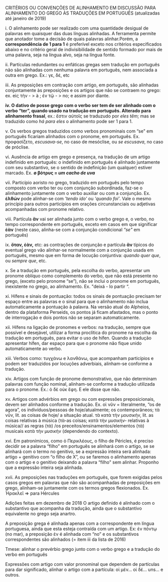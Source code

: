 CRITÉRIOS OU CONVENÇÕES DE ALINHAMENTO EM DISCUSSÃO PARA ALINHAMENTO DO GREGO ÀS TRADUÇÕES EM PORTUGUÊS
(atualizadas até janeiro de 2019)

i. O alinhamento pode ser realizado com uma quantidade desigual de palavras em quaisquer das duas línguas alinhadas. A ferramenta permite que anotador tome a decisão de quais palavras alinhar.Porém, a **correspondência de 1 para 1** é preferível exceto nos critérios especificados abaixo e no critério geral de indivisibilidade de sentido formado por mais de uma palavra, seja na língua alvo, seja na língua fonte.

ii. Partículas redundantes ou enfáticas gregas sem tradução em português não são alinhadas com nenhuma palavra em português, nem associada a outra em grego. Ex.: γε, δέ, etc

iii. As preposições em contração com artigo, em português, são alinhadas conjuntamente às preposições e os artigos que não se contraem no grego: ex. eἰς τὴν - > à ; ἐν τῷ - > no; e assim por diante.

**iv. O dativo de posse grego com o verbo ser tem de ser alinhado com o verbo “ter”, quando usado na tradução em português. Alterado para alinhamento frasal**, ex.: ἔστιν αὐτοῖς se traduzudo por *eles têm*; mas se traduzido como *há para eles* o alinhamento pode ser 1 para 1. 

v. Os verbos gregos traduzidos como verbos pronominais com “se" em português ficariam alinhados com o pronome, em português. Ex. προφασίζετο, *escusava-se*, no caso de mesóclise, ou *se escusava*, no caso de próclise.

vi. Ausência de artigo em grego e presença, na tradução de um artigo indefinido em português:  o indefinido em português é alinhado juntamente com seu substantivo, se o sentido de indefinição (um qualquer) estiver marcado. Ex. **∅ βότρυς = *um cacho de uva***

vii. Particípio aoristo no grego, traduzido em português pelo tempo composto com verbo ter ou com conjunção subordinada, faz-se o alinhamento juntamente com o verbo auxiliar ou com a conjunção. Ex. **ἐλθών** pode alinhar-se com *'tendo ido'* ou *'quando foi’*. Vale o mesmo princípio para outros particípios em orações circunstanciais ou adjetivas acompanhadas com pronome relativo.

viii. Partícula **ἄν** vai ser alinhada junto com o verbo grego e, o verbo, no tempo correspondente em português, exceto em casos em que significar **ἐὰν** (neste caso, alinha-se com a conjunção condicional *“se"* em português)

ix. **ὅταν, ἐὰν,** etc: as contrações de conjunção e partícula **ἄν** típicos do eventual grego vão alinhar-se normalmente com a conjunção usada em português, mesmo que em forma de locução conjuntiva: *quando quer que*, ou *sempre que*, etc.

x. Se a tradução em português, pela escolha do verbo, apresentar um pronome oblíquo como complemento do verbo, que não está presente no grego, (exceto pelo pronome “se”), não se inclui o pronome em português,  inexistente no grego, ao alinhamento. Ex. "deixá - lo partir “.

xi. Hífens e sinais de pontuação: todos os sinais de pontuação precisam ter espaço entre as palavras e o sinal para que o alinhamento não inclua automaticamente a pontuação à palavra. Na versão atual do Alpheios, dentro da plataforma Perseids, os pontos já ficam afastados, mas o ponto de interrogação e dois pontos não se separam automaticamente.

xii. Hífens na ligação de pronomes e verbos: na tradução, sempre que possível e desejável, utilizar a forma proclítica do pronome na escolha da tradução em português, para evitar o uso de hífen. Quando a tradução apresentar hífen, dar espaço para que o pronome não fique unido automaticamente ao verbo.

xiii.	Verbos como: τυγχάνω e λανθάνω, que acompanham particípios e podem ser traduzidos por locuções adverbiais, alinham-se conforme a tradução.

xiv. Artigos com função de pronome demonstrativo, que não determinam palavras com função nominal, alinham-se conforme a tradução utilizada para o pronome. Ex.: ὁ δὲ οὐκ ἔφη. E ele disse que não.

xv. Artigos com advérbios em grego ou com expressões preposicionais, devem ser alinhados conforme a tradução. Ex. οἱ νῦν = literalmente, “os de agora”, os indivíduos/pessoas de hoje/atualmente; os contemporâneos; τὰ νῦν, lit. as coisas de hoje/ a situação atual. τὰ κατὰ τὴν μουσικήν, lit. as coisas relativas à música (τὰ-as coisas; κατὰ τὴν μυσικήν- relativas à música//  as regras (τὰ) /οs preceitos/ensinamentos/elementos (τὰ) musicais κατὰ τὴν μυσικήν (dependendo do contexto). 

xvi. Em patronímicos, como ὁ Περικλέους, o filho de Péricles, é preciso decidir se a palavra “filho” em português se alinhará com o artigo, se se alinhará com o termo no genitivo, se a expressão inteira será alinhada: artigo + genitivo com “o filho de X”, ou se faremos o alinhamento apenas com o artigo e o genitivo deixando a palavra “filho" sem alinhar. Proponho que a expressão inteira seja alinhada.

xvii. As preposições nas traduções em português, que forem exigidas pelos casos gregos em palavras que não são acompanhadas de preposições em grego, alinham-se juntamente com os termos gregos flexionados. Ex. Ἡρακλεῖ => para Hércules

Adições feitas em dezembro de 2018
O artigo definido é alinhado com o substantivo que acompanha da tradução, ainda que o substantivo equivalente no grego seja anartro.

A preposição grega é alinhada apenas com a correspondente em língua portuguesa, ainda que esta esteja contraída com um artigo. Ex: ἐν πόντῳ (no mar), a preposição ἐν é alinhada com “no” e os substantivos correspondentes são alinhados (= item iii da lista de 2016)

Tmese: alinhar o prevérbio grego junto com o verbo grego e a tradução do verbo em português

Expressões com artigo com valor pronominal que dependem de partículas para dar significado, alinhar o artigo com a partícula: οἱ μέν… οἱ δέ… uns… e outros.
